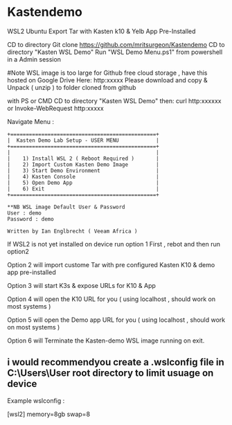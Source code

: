 # Kastendemo

WSL2 Ubuntu Export Tar with Kasten k10 & Yelb App Pre-Installed 

CD to directory
Git clone https://github.com/mritsurgeon/Kastendemo
CD to directory "Kasten WSL Demo"
Run "WSL Demo Menu.ps1" from powershell in a Admin session 

#Note WSL image is too large for Github free cloud storage , have this hosted on Google Drive Here: http:xxxxx
Please download and copy & Unpack ( unzip ) to folder cloned from github 

with PS or CMD
CD to directory "Kasten WSL Demo"
then: 
curl http:xxxxxx
or 
Invoke-WebRequest http:xxxxx


Navigate Menu : 

    +===============================================+
    |  Kasten Demo Lab Setup - USER MENU            | 
    +===============================================+
    |                                               |
    |    1) Install WSL 2 ( Reboot Required )       |
    |    2) Import Custom Kasten Demo Image         |
    |    3) Start Demo Environment                  |
    |    4) Kasten Console                          |
    |    5) Open Demo App                           |
    |    6) Exit                                    |
    +===============================================+

    **NB WSL image Default User & Password 
    User : demo
    Password : demo

    Written by Ian Englbrecht ( Veeam Africa )

If WSL2 is not yet installed on device run option 1 First , rebot and then run option2

Option 2 will import custome Tar with pre configured Kasten K10 & demo app pre-installed

Option 3 will start K3s & expose URLs for K10 & App

Option 4 will open the K10 URL for you ( using localhost , should work on most systems ) 

Option 5 will open the Demo app URL for you ( using localhost , should work on most systems ) 

Option 6 will Terminate the Kasten-demo WSL image running on exit.

## i would recommendyou create a .wslconfig file in C:\Users\User root directory to limit usuage on device 

Example wslconfig :

[wsl2]
memory=8gb
swap=8



